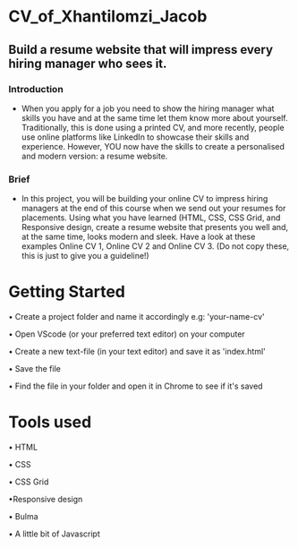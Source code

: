 # CV_of_Xhantilomzi_Jacob

## Build a resume website that will impress every hiring manager who sees it.
 
### Introduction

* When you apply for a job you need to show the hiring manager what skills you have and at the same time let them know more about yourself. Traditionally, this is done using a printed CV, and more recently, people use online platforms like LinkedIn to showcase their skills and experience. However, YOU now have the skills to create a personalised and modern version: a resume website. 

 
### Brief

* In this project, you will be building your online CV to impress hiring managers at the end of this course when we send out your resumes for placements. Using what you have learned (HTML, CSS, CSS Grid, and Responsive design, create a resume website that presents you well and, at the same time, looks modern and sleek. Have a look at these examples Online CV 1, Online CV  2 and Online CV 3. (Do not copy these, this is just to give you a guideline!)

 
# Getting Started
• Create a project folder and name it accordingly e.g: 'your-name-cv'

• Open VScode (or your preferred text editor) on your computer

• Create a new text-file (in your text editor) and save it as 'index.html'

• Save the file

• Find the file in your folder and open it in Chrome to see if it's saved 

 # Tools used
• HTML  

• CSS

• CSS Grid

•Responsive design

• Bulma

• A little bit of Javascript